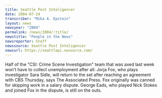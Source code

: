 ```yaml
---
title: Seattle Post Inteligencer
date: 2004-07-24
transcriber: "Mika A. Epstein"
layout: news
newsyear: "2004"
permalink: /news/2004/:title/
newstitle: "People in the News"
newsreporter: Staff
newssource: Seattle Post Inteligencer
newsurl: https://seattlepi.nwsource.com/
---
```


Half of the "CSI: Crime Scene Investigation" team that was axed last week won't have to collect unemployment after all: Jorja Fox, who plays investigator Sara Sidle, will return to the set after reaching an agreement with CBS Thursday, says The Associated Press. Fox originally was canned for skipping work in a salary dispute. George Eads, who played Nick Stokes and joined Fox in the dispute, is still on the outs.
